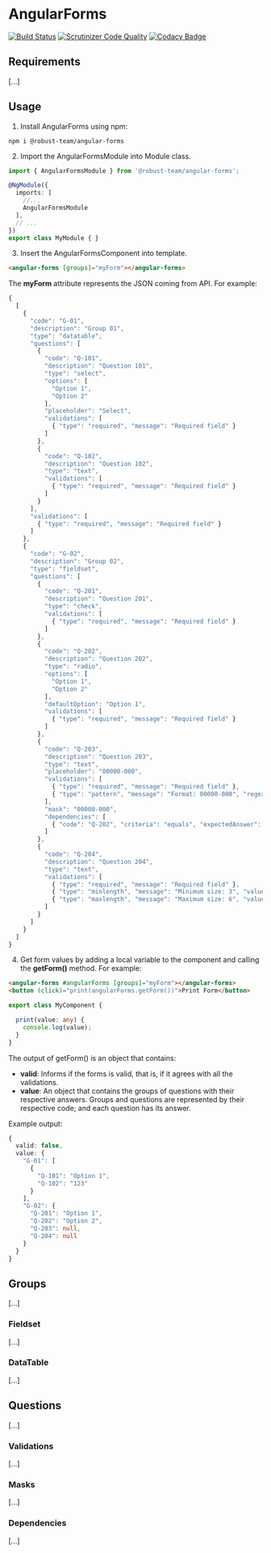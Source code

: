 # AngularForms

[![Build Status](https://scrutinizer-ci.com/g/robust-team/angular-forms/badges/build.png?b=master)](https://scrutinizer-ci.com/g/robust-team/angular-forms/build-status/master) [![Scrutinizer Code Quality](https://scrutinizer-ci.com/g/robust-team/angular-forms/badges/quality-score.png?b=master)](https://scrutinizer-ci.com/g/robust-team/angular-forms/?branch=master) [![Codacy Badge](https://api.codacy.com/project/badge/Grade/253b251df47e47998d27404a6746978b)](https://www.codacy.com/app/dudemelo/angular-forms?utm_source=github.com&amp;utm_medium=referral&amp;utm_content=robust-team/angular-forms&amp;utm_campaign=Badge_Grade)

## Requirements

[...]

## Usage

1. Install AngularForms using npm:

```
npm i @robust-team/angular-forms
```

2. Import the AngularFormsModule into Module class.

```typescript
import { AngularFormsModule } from '@robust-team/angular-forms';

@NgModule({
  imports: [
    //...
    AngularFormsModule
  ],
  // ...
})
export class MyModule { }
```

3. Insert the AngularFormsComponent into template.

```html
<angular-forms [groups]="myForm"></angular-forms>
```

The **myForm** attribute represents the JSON coming from API. For example:

```typescript
{
  [
    {
      "code": "G-01",
      "description": "Group 01",
      "type": "datatable",
      "questions": [
        {
          "code": "Q-101",
          "description": "Question 101",
          "type": "select",
          "options": [
            "Option 1",
            "Option 2"
          ],
          "placeholder": "Select",
          "validations": [
            { "type": "required", "message": "Required field" }
          ]
        },
        {
          "code": "Q-102",
          "description": "Question 102",
          "type": "text",
          "validations": [
            { "type": "required", "message": "Required field" }
          ]
        }
      ],
      "validations": [
        { "type": "required", "message": "Required field" }
      ]
    },
    {
      "code": "G-02",
      "description": "Group 02",
      "type": "fieldset",
      "questions": [
        {
          "code": "Q-201",
          "description": "Question 201",
          "type": "check",
          "validations": [
            { "type": "required", "message": "Required field" }
          ]
        },
        {
          "code": "Q-202",
          "description": "Question 202",
          "type": "radio",
          "options": [
            "Option 1",
            "Option 2"
          ],
          "defaultOption": "Option 1",
          "validations": [
            { "type": "required", "message": "Required field" }
          ]
        },
        {
          "code": "Q-203",
          "description": "Question 203",
          "type": "text",
          "placeholder": "00000-000",
          "validations": [
            { "type": "required", "message": "Required field" },
            { "type": "pattern", "message": "Format: 00000-000", "regex": "^\\d{5}-\\d{3}$" }
          ],
          "mask": "00000-000",
          "dependencies": [
            { "code": "Q-202", "criteria": "equals", "expectedAnswer": "Option 2" }
          ]
        },
        {
          "code": "Q-204",
          "description": "Question 204",
          "type": "text",
          "validations": [
            { "type": "required", "message": "Required field" },
            { "type": "minlength", "message": "Minimum size: 3", "value": 3 },
            { "type": "maxlength", "message": "Maximum size: 6", "value": 6 }
          ]
        }
      ]
    }
  ]
}
```

4. Get form values by adding a local variable to the component and calling the **getForm()** method. For example:

```html
<angular-forms #angularForms [groups]="myForm"></angular-forms>
<button (click)="print(angularForms.getForm())">Print Form</button>
```

```typescript
export class MyComponent {

  print(value: any) {
    console.log(value);
  }
}
```

The output of getForm() is an object that contains:

- **valid**: Informs if the forms is valid, that is, if it agrees with all the validations.
- **value**: An object that contains the groups of questions with their respective answers. Groups and questions are represented by their respective code; and each question has its answer.

Example output:

```typescript
{
  valid: false,
  value: {
    "G-01": [
      {
        "Q-101": "Option 1",
        "Q-102": "123"
      }
    ],
    "G-02": {
      "Q-201": "Option 1",
      "Q-202": "Option 2",
      "Q-203": null,
      "Q-204": null
    }
  }
}
```

## Groups

[...]

### Fieldset

[...]

### DataTable

[...]

## Questions

[...]

### Validations

[...]

### Masks

[...]

### Dependencies

[...]
